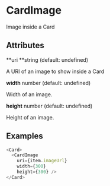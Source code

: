 # CardImage

Image inside a Card

## Attributes

**uri **string \(default: undefined\)

A URI of an image to show inside a Card

**width** number \(default: undefined\)

Width of an image.

**height** number \(default: undefined\)

Height of an image.

## Examples

```js
<Card>
  <CardImage
    uri={item.imageUrl}
    width={300}
    height={300} />
</Card>
```




